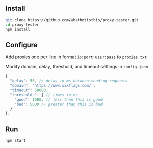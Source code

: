 ## Install

```bash
git clone https://github.com/whatbotisthis/proxy-tester.git
cd proxy-tester
npm install
```


## Configure
Add proxies one per line in format `ip:port:user:pass` to `proxies.txt`

Modify domain, delay, threshold, and timeout settings in `config.json`
```javascript
{
  "delay": 50, // delay in ms between sending requests
  "domain": 'https://www.sixflags.com/',
  "timeout": 50000,
  "thresholds": { // times in ms
    "good": 1000, // less than this is good
    "bad": 5000 // greater than this is bad
  }
};
```


## Run
```bash
npm start
```
